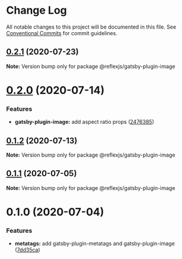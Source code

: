 # Change Log

All notable changes to this project will be documented in this file.
See [Conventional Commits](https://conventionalcommits.org) for commit guidelines.

## [0.2.1](https://github.com/reflexjs/reflex/compare/@reflexjs/gatsby-plugin-image@0.2.0...@reflexjs/gatsby-plugin-image@0.2.1) (2020-07-23)

**Note:** Version bump only for package @reflexjs/gatsby-plugin-image





# [0.2.0](https://github.com/reflexjs/reflex/compare/@reflexjs/gatsby-plugin-image@0.1.2...@reflexjs/gatsby-plugin-image@0.2.0) (2020-07-14)


### Features

* **gatsby-plugin-image:** add aspect ratio props ([2476385](https://github.com/reflexjs/reflex/commit/2476385db2d08d1585ddfb316a13fc7ae392a7b9))





## [0.1.2](https://github.com/reflexjs/reflex/compare/@reflexjs/gatsby-plugin-image@0.1.1...@reflexjs/gatsby-plugin-image@0.1.2) (2020-07-13)

**Note:** Version bump only for package @reflexjs/gatsby-plugin-image





## [0.1.1](https://github.com/reflexjs/reflex/compare/@reflexjs/gatsby-plugin-image@0.1.0...@reflexjs/gatsby-plugin-image@0.1.1) (2020-07-05)

**Note:** Version bump only for package @reflexjs/gatsby-plugin-image





# 0.1.0 (2020-07-04)


### Features

* **metatags:** add gatsby-plugin-metatags and gatsby-plugin-image ([7dd35ca](https://github.com/reflexjs/reflex/commit/7dd35ca5a88f686f11a0f3772d4eaaa640842ba9))
